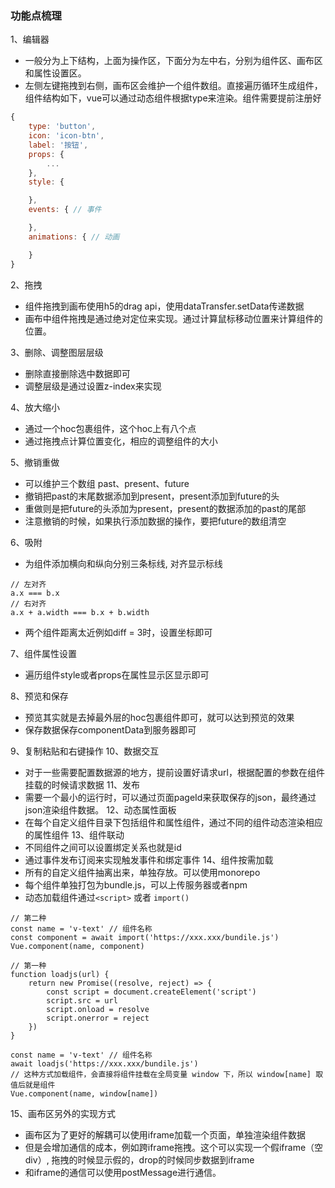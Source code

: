 ### 功能点梳理
1、编辑器

- 一般分为上下结构，上面为操作区，下面分为左中右，分别为组件区、画布区和属性设置区。
- 左侧左键拖拽到右侧，画布区会维护一个组件数组。直接遍历循环生成组件，组件结构如下，vue可以通过动态组件根据type来渲染。组件需要提前注册好
```js
{
    type: 'button',
    icon: 'icon-btn',
    label: '按钮',
    props: {
        ...
    },
    style: {

    },
    events: { // 事件

    },
    animations: { // 动画

    }
}
```
2、拖拽

- 组件拖拽到画布使用h5的drag api，使用dataTransfer.setData传递数据
- 画布中组件拖拽是通过绝对定位来实现。通过计算鼠标移动位置来计算组件的位置。

3、删除、调整图层层级
- 删除直接删除选中数据即可
- 调整层级是通过设置z-index来实现

4、放大缩小
- 通过一个hoc包裹组件，这个hoc上有八个点
- 通过拖拽点计算位置变化，相应的调整组件的大小

5、撤销重做
- 可以维护三个数组 past、present、future
- 撤销把past的末尾数据添加到present，present添加到future的头
- 重做则是把future的头添加为present，present的数据添加的past的尾部
- 注意撤销的时候，如果执行添加数据的操作，要把future的数组清空

6、吸附
- 为组件添加横向和纵向分别三条标线, 对齐显示标线
```
// 左对齐
a.x === b.x
// 右对齐
a.x + a.width === b.x + b.width
```
- 两个组件距离太近例如diff = 3时，设置坐标即可

7、组件属性设置
- 遍历组件style或者props在属性显示区显示即可

8、预览和保存

- 预览其实就是去掉最外层的hoc包裹组件即可，就可以达到预览的效果
- 保存数据保存componentData到服务器即可

9、复制粘贴和右键操作
10、数据交互
- 对于一些需要配置数据源的地方，提前设置好请求url，根据配置的参数在组件挂载的时候请求数据
11、发布
- 需要一个最小的运行时，可以通过页面pageId来获取保存的json，最终通过json渲染组件数据。
12、动态属性面板
- 在每个自定义组件目录下包括组件和属性组件，通过不同的组件动态渲染相应的属性组件
13、组件联动
- 不同组件之间可以设置绑定关系也就是id
- 通过事件发布订阅来实现触发事件和绑定事件
14、组件按需加载
- 所有的自定义组件抽离出来，单独存放。可以使用monorepo
- 每个组件单独打包为bundle.js，可以上传服务器或者npm
- 动态加载组件通过`<script>` 或者 `import()`
```
// 第二种
const name = 'v-text' // 组件名称
const component = await import('https://xxx.xxx/bundile.js')
Vue.component(name, component)
```

```
// 第一种
function loadjs(url) {
    return new Promise((resolve, reject) => {
        const script = document.createElement('script')
        script.src = url
        script.onload = resolve
        script.onerror = reject
    })
}

const name = 'v-text' // 组件名称
await loadjs('https://xxx.xxx/bundile.js')
// 这种方式加载组件，会直接将组件挂载在全局变量 window 下，所以 window[name] 取值后就是组件
Vue.component(name, window[name])
```
15、画布区另外的实现方式
- 画布区为了更好的解耦可以使用iframe加载一个页面，单独渲染组件数据
- 但是会增加通信的成本，例如跨iframe拖拽。这个可以实现一个假iframe（空div）, 拖拽的时候显示假的，drop的时候同步数据到iframe
- 和iframe的通信可以使用postMessage进行通信。